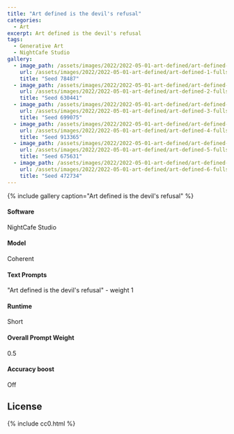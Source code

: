 ```yaml
---
title: "Art defined is the devil's refusal"
categories:
  - Art
excerpt: Art defined is the devil's refusal
tags:
  - Generative Art
  - NightCafe Studio
gallery:
  - image_path: /assets/images/2022/2022-05-01-art-defined/art-defined-1-thumbnail.jpg
    url: /assets/images/2022/2022-05-01-art-defined/art-defined-1-fullsize.jpg
    title: "Seed 78487"
  - image_path: /assets/images/2022/2022-05-01-art-defined/art-defined-2-thumbnail.jpg
    url: /assets/images/2022/2022-05-01-art-defined/art-defined-2-fullsize.jpg
    title: "Seed 630441"
  - image_path: /assets/images/2022/2022-05-01-art-defined/art-defined-3-thumbnail.jpg
    url: /assets/images/2022/2022-05-01-art-defined/art-defined-3-fullsize.jpg
    title: "Seed 699075"
  - image_path: /assets/images/2022/2022-05-01-art-defined/art-defined-4-thumbnail.jpg
    url: /assets/images/2022/2022-05-01-art-defined/art-defined-4-fullsize.jpg
    title: "Seed 913365"
  - image_path: /assets/images/2022/2022-05-01-art-defined/art-defined-5-thumbnail.jpg
    url: /assets/images/2022/2022-05-01-art-defined/art-defined-5-fullsize.jpg
    title: "Seed 675631"
  - image_path: /assets/images/2022/2022-05-01-art-defined/art-defined-6-thumbnail.jpg
    url: /assets/images/2022/2022-05-01-art-defined/art-defined-6-fullsize.jpg
    title: "Seed 472734"
---
```


{% include gallery caption="Art defined is the devil's refusal" %}


#### Software
NightCafe Studio

#### Model
Coherent

#### Text Prompts
"Art defined is the devil's refusal" - weight 1

#### Runtime
Short

#### Overall Prompt Weight
0.5

#### Accuracy boost
Off

## License

{% include cc0.html %}
